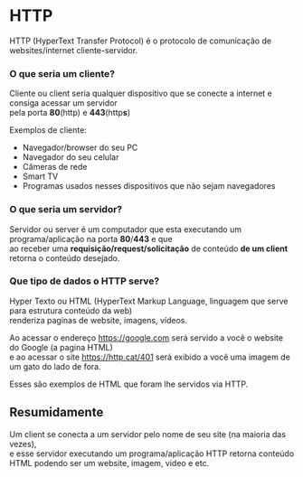  # HTTP

 HTTP (HyperText Transfer Protocol) é o protocolo de comunicação de websites/internet cliente-servidor.

 ### O que seria um cliente?

 Cliente ou client seria qualquer dispositivo que se conecte a internet e consiga acessar um servidor<br> pela porta **80**(http) e 
 **443**(http**s**)


 Exemplos de cliente:
 * Navegador/browser do seu PC
 * Navegador do seu celular
 * Câmeras de rede 
 * Smart TV
 * Programas usados nesses dispositivos que não sejam navegadores

 ### O que seria um servidor?

 Servidor ou server é um computador que esta executando um programa/aplicação na porta **80**/**443** e que <br>ao receber uma 
 __requisição/request/solicitação__ de conteúdo **de um client** retorna o conteúdo desejado.

 ### Que tipo de dados o HTTP serve?

 Hyper Texto ou HTML (HyperText Markup Language, linguagem que serve para estrutura conteúdo da web)<br>renderiza paginas de 
 website, imagens, vídeos.

 Ao acessar o endereço https://google.com será servido a você o website do Google (a pagina HTML)<br>e ao acessar o site 
 https://http.cat/401 será exibido a você uma imagem de um gato do lado de fora.

 Esses são exemplos de HTML que foram lhe servidos via HTTP.

 ## Resumidamente
 Um client se conecta a um servidor pelo nome de seu site (na maioria das vezes), <br>e esse servidor executando um 
 programa/aplicação HTTP retorna conteúdo HTML podendo ser um website, imagem, video e etc.
